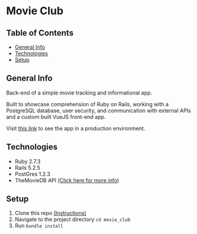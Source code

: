 # Movie Club

## Table of Contents
* [General Info](#general-info)
* [Technologies](#technologies)
* [Setup](#setup)

## General Info
Back-end of a simple movie tracking and informational app.

Built to showcase comprehension of Ruby on Rails, working with a PostgreSQL database, user security, and communication with external APIs and a custom built VueJS front-end app.

Visit [this link](https://immense-mountain-08471.herokuapp.com/) to see the app in a production environment.

## Technologies
* Ruby 2.7.3
* Rails 5.2.5
* PostGres 1.2.3
* TheMovieDB API [(Click here for more info)](https://developers.themoviedb.org/3/getting-started/introduction)

## Setup
1) Clone this repo [(Instructions)](https://docs.github.com/en/github/creating-cloning-and-archiving-repositories/cloning-a-repository)
2) Navigate to the project directory `cd movie_club`
3) Run `bundle install`

